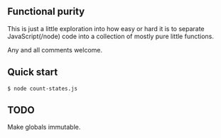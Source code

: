 ## Functional purity

This is just a little exploration into how easy or hard it is to separate
JavaScript(/node) code into a collection of mostly pure little functions.

Any and all comments welcome.

## Quick start

`$ node count-states.js`

## TODO

Make globals immutable.